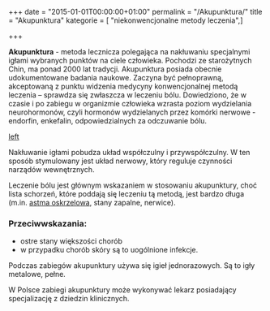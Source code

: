 +++
date = "2015-01-01T00:00:00+01:00"
permalink = "/Akupunktura/"
title = "Akupunktura"
kategorie = [ "niekonwencjonalne metody leczenia",]

+++

**Akupunktura** - metoda lecznicza polegająca na nakłuwaniu specjalnymi igłami wybranych punktów na ciele człowieka. Pochodzi ze starożytnych Chin, ma ponad 2000 lat tradycji. Akupunktura posiada obecnie udokumentowane badania naukowe. Zaczyna być pełnoprawną, akceptowaną z punktu widzenia medycyny konwencjonalnej metodą leczenia – sprawdza się zwłaszcza w leczeniu bólu. Dowiedziono, że w czasie i po zabiegu w organizmie człowieka wzrasta poziom wydzielania neurohormonów, czyli hormonów wydzielanych przez komórki nerwowe - endorfin, enkefalin, odpowiedzialnych za odczuwanie bólu.

[left](/Grafika:akupunktura.png "wikilink")

Nakłuwanie igłami pobudza układ współczulny i przywspółczulny. W ten sposób stymulowany jest układ nerwowy, który reguluje czynności narządów wewnętrznych.

Leczenie bólu jest głównym wskazaniem w stosowaniu akupunktury, choć lista schorzeń, które poddają się leczeniu tą metodą, jest bardzo długa (m.in. [astma oskrzelowa](/atopedia/Astma_oskrzelowa "wikilink"), stany zapalne, nerwice).

### Przeciwwskazania:

-   ostre stany większości chorób
-   w przypadku chorób skóry są to uogólnione infekcje.

Podczas zabiegów akupunktury używa się igieł jednorazowych. Są to igły metalowe, pełne.

W Polsce zabiegi akupunktury może wykonywać lekarz posiadający specjalizację z dziedzin klinicznych.
